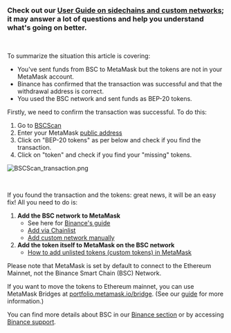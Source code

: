 ### Check out our [User Guide on sidechains and custom networks](https://support.metamask.io/hc/en-us/articles/4404424659995); it may answer a lot of questions and help you understand what's going on better.


 


To summarize the situation this article is covering:


* You've sent funds from BSC to MetaMask but the tokens are not in your MetaMask account.
* Binance has confirmed that the transaction was successful and that the withdrawal address is correct.
* You used the BSC network and sent funds as BEP-20 tokens.


Firstly, we need to confirm the transaction was successful. To do this:


1. Go to [BSCScan](https://bscscan.com/)
2. Enter your MetaMask [public address](https://support.metamask.io/hc/en-us/articles/360015488791)
3. Click on "BEP-20 tokens" as per below and check if you find the transaction.
4. Click on "token" and check if you find your "missing" tokens.


![BSCScan_transaction.png](https://support.metamask.io/hc/article_attachments/10058276032411)


 


If you found the transaction and the tokens: great news, it will be an easy fix! All you need to do is:


1. **Add the BSC network to MetaMask**
	* See here for [Binance's guide](https://academy.binance.com/en/articles/connecting-metamask-to-binance-smart-chain)
	* [Add via Chainlist](https://support.metamask.io/hc/en-us/articles/360058992772)
	* [Add custom network manually](https://support.metamask.io/hc/en-us/articles/360043227612)
2. **Add the token itself to MetaMask on the BSC network**
	* [How to add unlisted tokens (custom tokens) in MetaMask](https://support.metamask.io/hc/en-us/articles/360015489031)


Please note that MetaMask is set by default to connect to the Ethereum Mainnet, not the Binance Smart Chain (BSC) Network.


If you want to move the tokens to Ethereum mainnet, you can use MetaMask Bridges at [portfolio.metamask.io/bridge](https://portfolio.metamask.io/bridge). (See our [guide](https://support.metamask.io/hc/en-us/articles/10055915089819) for more information.) 


You can find more details about BSC in our [Binance section](https://support.metamask.io/hc/sections/4499267442331) or by accessing [Binance support](https://www.binance.com/en/support). 

